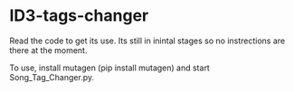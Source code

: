 # ID3-tags-changer

Read the code to get its use. Its still in inintal stages so no instrections are there at the moment.

To use, install mutagen (pip install mutagen) and start Song_Tag_Changer.py.
